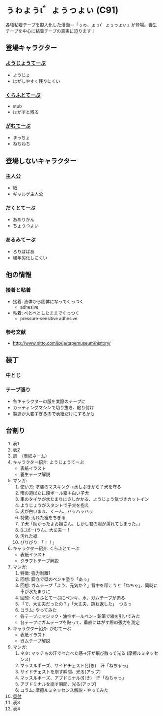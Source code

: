 # ぅゎょぅι゛ょぅっょぃ (C91)

各種粘着テープを擬人化した漫画―「ぅゎ、ょぅι゛ょぅっょぃ」が登場。養生テープを中心に粘着テープの真実に迫ります！

## 登場キャラクター

### [ようじょうてーぷ](Characters/youjyou.md)

* ようじょ
* はがしやすく残りにくい

### [くらふとてーぷ](Characters/craft.md)

* stub
* はがすと残る

### [がむてーぷ](Characters/gum.md)

* まっちょ
* ねちねち

## 登場しないキャラクター

### 主人公

* 紙
* ギャルゲ主人公

### だくとてーぷ

* あめりかん
* ちょうつよい

### あるみてーぷ

* ろりばばあ
* 経年劣化しにくい

## 他の情報

### 接着と粘着

* 接着: 液体から固体になってくっつく
  * adhesive
* 粘着: べとべとしたままでくっつく
  * pressure-sensitive adhesive

### 参考文献

* http://www.nitto.com/jp/ja/tapemuseum/history/

## 装丁

### 中とじ

### テープ張り

* 各キャラクターの服を実際のテープに
* カッティングマシンで切り抜き、貼り付け
* 製造が大変すぎるので表紙だけにするかも

## 台割り
1. 表1
2. 表2
3. 扉　（表紙ネーム）
4. キャラクター紹介: ようじょうてーぷ
    * 表紙イラスト
    * 養生テープ解説
5. マンガ: 
    1. 使い方: 塗装のマスキング→水しぶきから子犬を守る
      1. 雨の道ばたに段ボール箱＋白い子犬
      2. 車のタイヤが水たまりにさしかかる、ようじょう気づきカットイン
      3. ようじょうがスタントで子犬を抱え
      4. 犬が白いまま、くーん、ハッハッハッ
    2. 特徴: 汚れた裾をちぎる
      1. 子犬「助かったよお嬢さん。しかし君の服が濡れてしまった。」
      2. (にぱー)うん。大丈夫ー！
      3. 汚れた裾
      4. びりびり　「！！」
6. キャラクター紹介: くらふとてーぷ
    * 表紙イラスト
    * クラフトテープ解説
7. マンガ: 
    1. 特徴: 強力剥離1
      1. 回想: 脚立で壁のペンキ塗り「あっ」
      2. 回想: ガムテープ「よう、元気か？」背中を叩こうと「ねちゃ」、同時に車が水たまりに
      3. 回想: くらふとてーぷにペンキ、水、ガムテープが迫る
      4. 「で、大丈夫だったの？」「大丈夫、跳ね返した」　つるっ
    2. コラム: やってみた
      * 各テープにマジック・油性ボールペン・鉛筆で線を引いてみた
      * 各テープにガムテープを貼って、垂直にはがす際の張力を測定
8. キャラクター紹介: がむてーぷ
    * 表紙イラスト
    * ガムテープ解説
9. マンガ: 
    1. ネタ: マッチョの汗でべたべた感→汗が飛び散って光る (摩擦ルミネッセンス)
      1. マッスルポーズ、サイドチェスト(引き)　汗「ねちゃっ」
      2. サイドチェストを崩す瞬間、光る(アップ)
      3. マッスルポーズ、アブドミナル(引き)　汗「ねちゃっ」
      4. アブドミナルを崩す瞬間、光る(アップ)
    2. コラム: 摩擦ルミネッセンス解説・やってみた
10. [奥付](Text/Atogaki.md)
11. 表3
12. 表4
